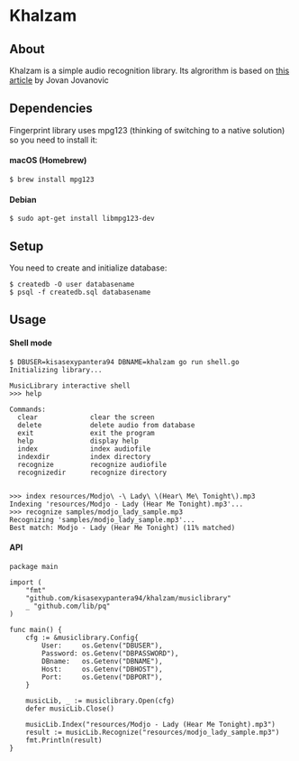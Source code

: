 # Khalzam
## About
Khalzam is a simple audio recognition library. Its algrorithm is based on
[this article](https://www.toptal.com/algorithms/shazam-it-music-processing-fingerprinting-and-recognition) by Jovan Jovanovic

## Dependencies 
Fingerprint library uses mpg123 (thinking of switching to a native solution) so you need to install it:
#### macOS (Homebrew)
```
$ brew install mpg123
```
#### Debian
```
$ sudo apt-get install libmpg123-dev
```

## Setup
You need to create and initialize database:
```
$ createdb -O user databasename
$ psql -f createdb.sql databasename
```

## Usage
#### Shell mode
```
$ DBUSER=kisasexypantera94 DBNAME=khalzam go run shell.go
Initializing library...

MusicLibrary interactive shell
>>> help

Commands:
  clear             clear the screen
  delete            delete audio from database
  exit              exit the program
  help              display help
  index             index audiofile
  indexdir          index directory
  recognize         recognize audiofile
  recognizedir      recognize directory


>>> index resources/Modjo\ -\ Lady\ \(Hear\ Me\ Tonight\).mp3
Indexing 'resources/Modjo - Lady (Hear Me Tonight).mp3'...
>>> recognize samples/modjo_lady_sample.mp3
Recognizing 'samples/modjo_lady_sample.mp3'...
Best match: Modjo - Lady (Hear Me Tonight) (11% matched)
```

#### API
```golang
package main

import (
	"fmt"
	"github.com/kisasexypantera94/khalzam/musiclibrary"
	_ "github.com/lib/pq"
)

func main() {
	cfg := &musiclibrary.Config{
		User:     os.Getenv("DBUSER"),
		Password: os.Getenv("DBPASSWORD"),
		DBname:   os.Getenv("DBNAME"),
		Host:     os.Getenv("DBHOST"),
		Port:     os.Getenv("DBPORT"),
	}

	musicLib, _ := musiclibrary.Open(cfg)
	defer musicLib.Close()

	musicLib.Index("resources/Modjo - Lady (Hear Me Tonight).mp3")
	result := musicLib.Recognize("resources/modjo_lady_sample.mp3")
	fmt.Println(result)
}
```
